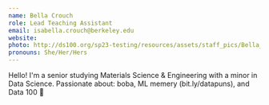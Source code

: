 ```yaml
---
name: Bella Crouch
role: Lead Teaching Assistant
email: isabella.crouch@berkeley.edu
website: 
photo: http://ds100.org/sp23-testing/resources/assets/staff_pics/Bella_Crouch.jpeg
pronouns: She/Her/Hers
---
```

Hello! I'm a senior studying Materials Science & Engineering with a minor in Data Science. Passionate about: boba, ML memery (bit.ly/datapuns), and Data 100 🐼
